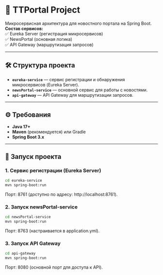 # 🚀 TTPortal Project

Микросервисная архитектура для новостного портала на Spring Boot.  
**Состав сервисов:**  
✅ Eureka Server (регистрация микросервисов)  
✅ NewsPortal (основная логика)  
✅ API Gateway (маршрутизация запросов)

---

## 🛠 Структура проекта

- **`eureka-service`** — сервис регистрации и обнаружения микросервисов (Eureka Server).
- **`newsPortal-service`** — основной сервис для работы с новостями.
- **`api-gateway`** — API Gateway для маршрутизации запросов.

---

## ⚙️ Требования

- **Java 17+**
- **Maven** (рекомендуется) или Gradle
- **Spring Boot 3.x**

---

## 🚀 Запуск проекта

### 1. Сервис регистрации (Eureka Server)

```bash
cd eureka-service
mvn spring-boot:run
```

Порт: 8761 (доступно по адресу: http://localhost:8761).

### 2. Запуск newsPortal-service

``` bash
cd newsPortal-service
mvn spring-boot:run
```

Порт: 8763 (настраивается в application.yml).

### 3. Запуск API Gateway

``` bash
cd api-gateway
mvn spring-boot:run
```

Порт: 8080 (основной порт для доступа к API).

